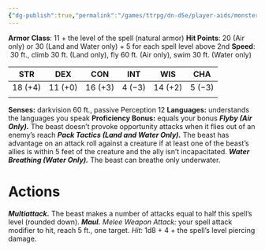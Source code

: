 ```yaml
---
{"dg-publish":true,"permalink":"/games/ttrpg/dn-d5e/player-aids/monsters/bestial-spirit/","tags":["ttrpg/dnd/5e","statblock","Monster"],"noteIcon":""}
---
```



**Armor Class**:  11 + the level of the spell (natural armor)
**Hit Points**: 20 (Air only) or 30 (Land and Water only) + 5 for each spell level above 2nd
**Speed**:  30 ft., climb 30 ft. (Land only), fly 60 ft. (Air only), swim 30 ft. (Water only)



| STR     | DEX     | CON     | INT    | WIS     | CHA    |
| ------- | ------- | ------- | ------ | ------- | ------ |
| 18 (+4) | 11 (+0) | 16 (+3) | 4 (−3) | 14 (+2) | 5 (−3) |
|         |         |         |        |         |        |


**Senses:** darkvision 60 ft., passive Perception 12
**Languages:** understands the languages you speak
**Proficiency Bonus:** equals your bonus
**_Flyby (Air Only)._** The beast doesn’t provoke opportunity attacks when it flies out of an enemy’s reach
**_Pack Tactics (Land and Water Only)._** The beast has advantage on an attack roll against a creature if at least one of the beast’s allies is within 5 feet of the creature and the ally isn’t incapacitated.
**_Water Breathing (Water Only)._** The beast can breathe only underwater.

# Actions
**_Multiattack._** The beast makes a number of attacks equal to half this spell’s level (rounded down).
**_Maul._** _Melee Weapon Attack:_ your spell attack modifier to hit, reach 5 ft., one target. _Hit:_ 1d8 + 4 + the spell’s level piercing damage.

